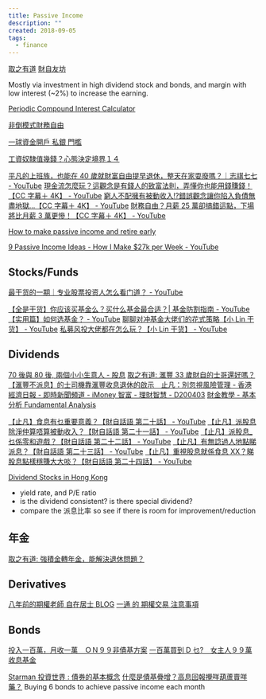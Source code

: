 ```yaml
---
title: Passive Income
description: ""
created: 2018-09-05
tags:
  - finance
---
```


[取之有道](https://www.cpleung826.com/)
[財自友坊](http://finfreefdgroup.blogspot.com/)

Mostly via investment in high dividend stock and bonds, and margin with low interest (~2%) to increase the earning.

[Periodic Compound Interest Calculator](https://www.calculatorsoup.com/calculators/financial/compound-interest-calculator-periodic.php)

[非倒模式財務自由](http://hk70s.blogspot.com/2016/10/blog-post_19.html)

[一球資金開戶 私銀 門檻](http://hk70s.blogspot.com/2016/08/blog-post_9.html)

[工資奴隸值幾錢？心態決定境界１４](http://hk70s.blogspot.com/2017/01/blog-post_17.html)

[平凡的上班族，也能在 40 歲就財富自由提早退休，整天在家耍廢嗎？｜志祺七七 - YouTube](https://www.youtube.com/watch?v=q9S6tJNOQcY)
[現金流怎麼玩？這觀念是有錢人的致富法則，弄懂你也能用錢賺錢！【CC 字幕＋ 4K】 - YouTube](https://www.youtube.com/watch?v=5-eS7Qs5_p0)
[窮人不配擁有被動收入!?錯誤觀念讓你陷入負債無盡地獄...【CC 字幕＋ 4K】 - YouTube](https://www.youtube.com/watch?v=eG2OomBTprQ)
[財務自由？月薪 25 萬卻搞錯這點，下場將比月薪 3 萬更慘！【CC 字幕＋ 4K】 - YouTube](https://www.youtube.com/watch?v=w1YrfsI-rmM)

[How to make passive income and retire early](https://www.cnbc.com/amp/2021/02/05/how-to-make-passive-income-and-retire-early.html)

[9 Passive Income Ideas - How I Make $27k per Week - YouTube](https://www.youtube.com/watch?v=M5y69v1RbU0)

## Stocks/Funds

[最干货的一期｜专业股票投资人怎么看门道？ - YouTube](https://www.youtube.com/watch?v=xnIYIpXKvNM)

[【全是干货】你应该买基金么？买什么基金最合适？| 基金防割指南 - YouTube](https://www.youtube.com/watch?v=d_kJgwxhOJM)
[【实用篇】如何选基金？ - YouTube](https://www.youtube.com/watch?v=kRmOaRDWnIg)
[聊聊对冲基金大佬们的花式策略【小 Lin 干货】 - YouTube](https://www.youtube.com/watch?v=pBy9aw-xWXw)
[私募风投大佬都在怎么玩？【小 Lin 干货】 - YouTube](https://www.youtube.com/watch?v=Vo8pEe615eQ)

## Dividends

[70 後與 80 後, 兩個小小生意人 - 股息](http://hk70s.blogspot.com/search/label/dividend)
[取之有道: 滙豐 33 歲財自的士哥還好嗎？](https://www.cpleung826.com/2020/04/33.html?m=1)
[【滙豐不派息】的士司機靠滙豐收息退休的啟示　止凡：別忽視風險管理 - 香港經濟日報 - 即時新聞頻道 - iMoney 智富 - 理財智慧 - D200403](https://inews.hket.com/article/2609633)
[財金教學 - 基本分析 Fundamental Analysis](http://www.aastocks.com/tc/stocks/education/fundamental-analysis)

[【止凡】食息有乜重要意義？【財自話語 第二十話】 - YouTube](https://www.youtube.com/watch?v=lqSx3xEz4TE)
[【止凡】派股息除淨仲算唔算被動收入？【財自話語 第二十一話】 - YouTube](https://www.youtube.com/watch?v=0da_HpHEVo4)
[【止凡】派股息\_乜係零和遊戲？【財自話語 第二十二話】 - YouTube](https://www.youtube.com/watch?v=ie07s1f36sY)
[【止凡】有無諗過人地點睇派息？【財自話語 第二十三話】 - YouTube](https://www.youtube.com/watch?v=qQxcY0tHKZg)
[【止凡】重視股息就係食息 XX？睇股息點樣穩賺大大啖？【財自話語 第二十四話】 - YouTube](https://www.youtube.com/watch?v=QrpLt94jAqs)

[Dividend Stocks in Hong Kong](https://www.dividendyields.org/country/hong-kong/)

- yield rate, and P/E ratio
- is the dividend consistent? is there special dividend?
- compare the 派息比率 so see if there is room for improvement/reduction

## 年金

[取之有道: 強積金轉年金，能解決退休問題？](https://www.cpleung826.com/2021/10/blog-post_12.html)

## Derivatives

[八年前的期權老師 自在居士 BLOG](http://hk70s.blogspot.com/2014/12/blog_30.html)
[一通 的 期權交易 注意事項](http://hk70s.blogspot.com/2015/08/blog-post_12.html)

## Bonds

[投入一百萬，月收一萬　ＯＮ９９非債基方案](http://hk70s.blogspot.com/2017/01/blog-post_14.html)
[一百萬買到 D 乜?　女主人９９萬收息基金](http://hk70s.blogspot.com/2018/01/d.html)

[Starman 投資世界 : 債券的基本概念](http://starnman84.blogspot.com/search/label/債券的基本概念)
[什麼是債基疊增？高息回報攪咩葫蘆賣咩藥？](http://hk70s.blogspot.com/2016/12/blog-post_29.html)
Buying 6 bonds to achieve passive income each month
